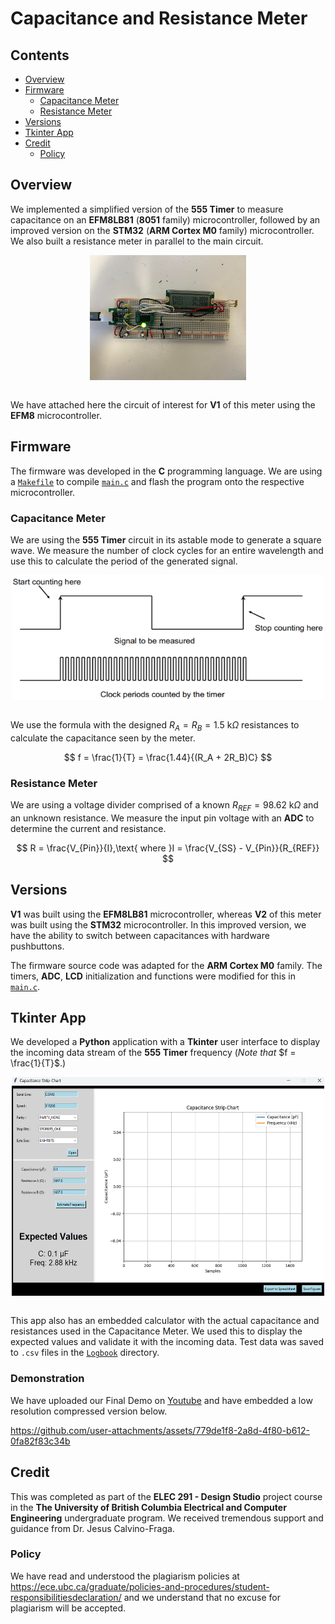 # Capacitance and Resistance Meter

## Contents

* [Overview](#Overview)
* [Firmware](#Firmware)
    * [Capacitance Meter](#Capacitance-Meter)
    * [Resistance Meter](#Resistance-Meter)
* [Versions](#Versions)
* [Tkinter App](#Tkinter-App)
* [Credit](#Credit)
    * [Policy](#Policy)

## Overview

We implemented a simplified version of the **555 Timer** to measure capacitance on an **EFM8LB81** (**8051** family) microcontroller, followed by an improved version on the **STM32** (**ARM Cortex M0** family) microcontroller. We also built a resistance meter in parallel to the main circuit.

<div align = "center">
    <img align = "center" src="Figures/CircuitOfInterest.jpg" width = 250 height = 200 title = "EFM8 - Circuit of Interest"/>
</div></br>

We have attached here the circuit of interest for **V1** of this meter using the **EFM8** microcontroller.

## Firmware

The firmware was developed in the <b>C</b> programming language. We are using a [`Makefile`](EFM8/Firmware/main.mk) to compile [`main.c`](EFM8/Firmware/main.c) and flash the program onto the respective microcontroller.

### Capacitance Meter

We are using the **555 Timer** circuit in its astable mode to generate a square wave. We measure the number of clock cycles for an entire wavelength and use this to calculate the period of the generated signal.

<div align = "center">
    <img align = "center" src="Figures/Measure_Period.png" width = 500 height = 200 title = "Measure Period"/>
</div></br>

We use the formula with the designed $R_A = R_B = 1.5\text{ k}\Omega$ resistances to calculate the capacitance seen by the meter.

$$ f = \frac{1}{T} = \frac{1.44}{(R_A + 2R_B)C} $$

### Resistance Meter

We are using a voltage divider comprised of a known $R_{REF} = 98.62\text{ k} \Omega$ and an unknown resistance. We measure the input pin voltage with an **ADC** to determine the current and resistance.

$$  R = \frac{V_{Pin}}{I},\text{ where }I = \frac{V_{SS} - V_{Pin}}{R_{REF}} $$

## Versions

**V1** was built using the **EFM8LB81** microcontroller, whereas **V2** of this meter was built using the **STM32** microcontroller. In this improved version, we have the ability to switch between capacitances with hardware pushbuttons.

The firmware source code was adapted for the **ARM Cortex M0** family. The timers, **ADC**, **LCD** initialization and functions were modified for this in [`main.c`](STM32/Firmware/main.c).

## Tkinter App

We developed a **Python** application with a **Tkinter** user interface to display the incoming data stream of the **555 Timer** frequency (*Note that* $f = \frac{1}{T}$.)

<div align = "center">
    <img align = "center" src="Figures/App_Demo.png" width = 500 height = 350 title = "App UI"/>
</div></br>

This app also has an embedded calculator with the actual capacitance and resistances used in the Capacitance Meter. We used this to display the expected values and validate it with the incoming data. Test data was saved to `.csv` files in the [`Logbook`](App/Logbook) directory.

### Demonstration

We have uploaded our Final Demo on <a href="https://youtu.be/13Ug4NJ9nF0?si=DzX3gzpOJep0oHjI" target="_blank">Youtube</a> and have embedded a low resolution compressed version below.

https://github.com/user-attachments/assets/779de1f8-2a8d-4f80-b612-0fa82f83c34b

## Credit

This was completed as part of the <b>ELEC 291 - Design Studio</b> project course in the <b>The University of British Columbia Electrical and Computer Engineering</b> undergraduate program. We received tremendous support and guidance from Dr. Jesus Calvino-Fraga.

### Policy

We have read and understood the plagiarism policies at <a href = "https://ece.ubc.ca/graduate/policies-and-procedures/student-responsibilitiesdeclaration/">https://ece.ubc.ca/graduate/policies-and-procedures/student-responsibilitiesdeclaration/</a> and we understand that no excuse for plagiarism will be accepted.
